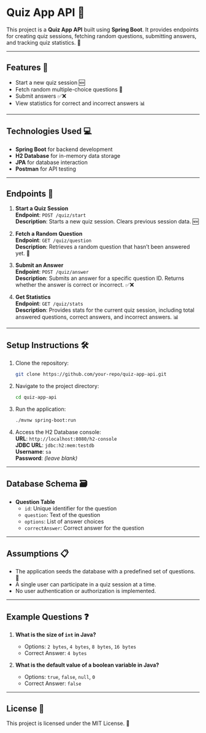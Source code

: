 # Quiz App API 🎯

This project is a **Quiz App API** built using **Spring Boot**. It provides endpoints for creating quiz sessions, fetching random questions, submitting answers, and tracking quiz statistics. 🚀

---

## Features 🌟

- Start a new quiz session 🆕
- Fetch random multiple-choice questions 🎲
- Submit answers ✅❌
- View statistics for correct and incorrect answers 📊

---

## Technologies Used 💻

- **Spring Boot** for backend development
- **H2 Database** for in-memory data storage
- **JPA** for database interaction
- **Postman** for API testing

---

## Endpoints 📡

1. **Start a Quiz Session**  
   **Endpoint**: `POST /quiz/start`  
   **Description**: Starts a new quiz session. Clears previous session data. 🆕

2. **Fetch a Random Question**  
   **Endpoint**: `GET /quiz/question`  
   **Description**: Retrieves a random question that hasn’t been answered yet. 🎲

3. **Submit an Answer**  
   **Endpoint**: `POST /quiz/answer`  
   **Description**: Submits an answer for a specific question ID. Returns whether the answer is correct or incorrect. ✅❌

4. **Get Statistics**  
   **Endpoint**: `GET /quiz/stats`  
   **Description**: Provides stats for the current quiz session, including total answered questions, correct answers, and incorrect answers. 📊

---

## Setup Instructions 🛠️

1. Clone the repository:  
   ```bash
   git clone https://github.com/your-repo/quiz-app-api.git
   ```

2. Navigate to the project directory:  
   ```bash
   cd quiz-app-api
   ```

3. Run the application:  
   ```bash
   ./mvnw spring-boot:run
   ```

4. Access the H2 Database console:  
   **URL**: `http://localhost:8080/h2-console`  
   **JDBC URL**: `jdbc:h2:mem:testdb`  
   **Username**: `sa`  
   **Password**: *(leave blank)*

---

## Database Schema 🗃️

- **Question Table**
  - `id`: Unique identifier for the question
  - `question`: Text of the question
  - `options`: List of answer choices
  - `correctAnswer`: Correct answer for the question

---

## Assumptions 📋

- The application seeds the database with a predefined set of questions. 📝
- A single user can participate in a quiz session at a time.
- No user authentication or authorization is implemented.

---

## Example Questions ❓

1. **What is the size of `int` in Java?**  
   - Options: `2 bytes`, `4 bytes`, `8 bytes`, `16 bytes`  
   - Correct Answer: `4 bytes`

2. **What is the default value of a boolean variable in Java?**  
   - Options: `true`, `false`, `null`, `0`  
   - Correct Answer: `false`

---

## License 📄

This project is licensed under the MIT License. 📝
